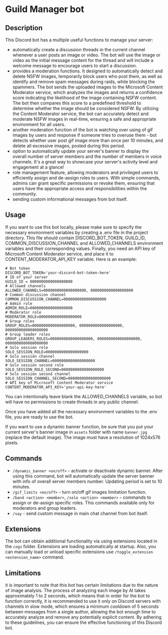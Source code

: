 # Guild Manager bot

## Description

This Discord bot has a multiple useful functions to manage your server:
- automatically create a discussion threads in the current channel whenever a user posts an image or video. The bot will 
use the image or video as the initial message content for the thread and will include a welcome message to encourage users 
to start a discussion.
- provides a moderation functions. It designed to automatically detect and delete NSFW images, temporarily 
block users who post them, as well as identify and remove spam messages during raids, while blocking the spammers. The 
bot sends the uploaded images to the Microsoft Content Moderator service, which analyzes the images and returns a confidence 
score indicating the likelihood of the image containing NSFW content. The bot then compares this score to a predefined 
threshold to determine whether the image should be considered NSFW. By utilizing the Content Moderator service, the bot can 
accurately detect and moderate NSFW images in real-time, ensuring a safe and appropriate environment for all users.
- another moderation function of the bot is watching over using of gif images by users and response if someone tries to overuse them - bot
detects whether user post gif image more than once per 10 minutes, and delete all excessive images, posted during this period.
- option to automatically update your server's banner to display the overall number of server members and 
the number of members in voice channels. It's a great way to showcase your server's activity level and engagement at a glance!
- role management feature, allowing moderators and privileged users to efficiently assign and de-assign roles to users. With simple 
commands, admins can grant specific permissions or revoke them, ensuring that users have the appropriate access and 
responsibilities within the community.
- sending custom informational messages from bot itself.

## Usage

If you want to use this bot locally, please make sure to specify the necessary environment variables by creating a .env file 
in the project directory. This file should contain DISCORD_BOT_TOKEN, GUILD_ID, COMMON_DISCUSSION_CHANNEL and ALLOWED_CHANNELS 
environment variables and their corresponding values.
Finally, you need an API key of Microsoft Content Moderator service, and place it to CONTENT_MODERATOR_API_KEY variable.
Here is an example:
```
# Bot token
DISCORD_BOT_TOKEN='your-discord-bot-token-here'
# ID of your server
GUILD_ID = 0000000000000000000
# Allowed channels
ALLOWED_CHANNELS=0000000000000000000, 0000000000000000000
# Common discussion channel
COMMON_DISCUSSION_CHANNEL=0000000000000000000
# Admin role
ADMIN_ROLE=0000000000000000000
# Moderator role
MODERATOR_ROLE=0000000000000000000
# Group roles
GROUP_ROLES=0000000000000000000, 0000000000000000000, 0000000000000000000
# Group leader roles
GROUP_LEADERS_ROLES=0000000000000000000, 0000000000000000000, 0000000000000000000
# Solo session role
SOLO_SESSION_ROLE=0000000000000000000
# Solo session channel
SOLO_SESSION_CHANNEL=0000000000000000000
# Solo session second role
SOLO_SESSION_ROLE_SECOND=0000000000000000000
# Solo session second channel
SOLO_SESSION_CHANNEL_SECOND=0000000000000000000
# API key of Microsoft Content Moderator service
CONTENT_MODERATOR_API_KEY='your-api-key-here'
```
You can intentionally leave blank the ALLOWED_CHANNELS variable, so bot will have no permissions to create threads in any public channel.

Once you have added all the necessary environment variables to the .env file, you are ready to use the bot. 

If you want to use a dynamic banner function, be sure that you put your current server's banner image in `assets` folder with name `banner.jpg` (replace the default image). 
The image must have a resolution of 1024x576 pixels.

## Commands

- `/dynamic_banner <on/off>` - activate or deactivate dynamic banner. After using this command, bot will automatically update the server banner with 
info of overall server members number. Updating period is set to 10 minutes.
- `/gif_limits <on/off>` - turn on/off gif images limitation function.
- `/band <action> <member>`, `/solo <action> <member>` - commands to assign or de-assign specific roles. This commands available only for moderators and group leaders.
- `/say` - send custom message in main chat channel from bot itself.

## Extensions

The bot can obtain additional functionality via using extensions located in the `cogs` folder. Extensions are loading automatically at startup. 
Also, you can manually load or unload specific extensions use `/toggle_extension <extension_name>` command.

## Limitations

it is important to note that this bot has certain limitations due to the nature of image analysis. The process of analyzing
each image by AI takes approximately 1 to 2 seconds, which means that in order for the bot to function correctly, it is recommended 
to use it only on Discord servers with channels in slow mode, which ensures a minimum cooldown of 5 seconds between messages 
from a single author, allowing the bot enough time to accurately analyze and remove any potentially explicit content. By 
adhering to these guidelines, you can ensure the effective functioning of this Discord bot.